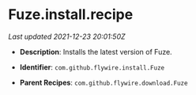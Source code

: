 # Fuze.install.recipe

_Last updated 2021-12-23 20:01:50Z_

- **Description**: Installs the latest version of Fuze.

- **Identifier**: `com.github.flywire.install.Fuze`

- **Parent Recipes**: `com.github.flywire.download.Fuze`
